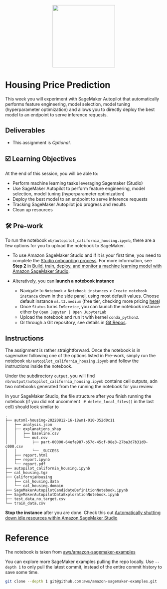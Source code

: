<p align = "center" draggable=”false” ><img src="https://user-images.githubusercontent.com/37101144/161836199-fdb0219d-0361-4988-bf26-48b0fad160a3.png"
     width="200px"
     height="auto"/>
</p>

# Housing Price Prediction 
This week you will experiment with SageMaker Autopilot that automatically performs feature engineering, model selection, model tuning (hyperparameter optimization) and allows you to directly deploy the best model to an endpoint to serve inference requests.

## Deliverables
- This assignment is *Optional*. 

## ☑️ Learning Objectives
At the end of this session, you will be able to:

- Perform machine learning tasks leveraging Sagemaker (Studio)
- Use SageMaker Autopilot to perform feature engineering, model selection, model tuning (hyperparameter optimization) 
- Deploy the best model to an endpoint to serve inference requests
- Tracking SageMaker Autopilot job progress and results
- Clean up resources


## :hammer_and_wrench: Pre-work
To run the notebook `nb/autopilot_california_housing.ipynb`, there are a few options for you to upload the notebook to SageMaker.
- To use Amazon SageMaker Studio and if it is your first time, you need to complete the [Studio onboarding process](https://docs.aws.amazon.com/sagemaker/latest/dg/gs-studio-onboard.html). For more information, see **Step 2** in [Build, train, deploy, and monitor a machine learning model
with Amazon SageMaker Studio](https://aws.amazon.com/getting-started/hands-on/build-train-deploy-monitor-machine-learning-model-sagemaker-studio/).

- Alteratively, you can **launch a notebook instance**
	- Navigate to `Notebook` > `Notebook instances` > `Create notebook instance` down in the side panel, using most default values. Choose default instance `ml.t3.medium` (free tier, checking more pricing [here](https://aws.amazon.com/sagemaker/pricing/))
	- Once `Status` turns `InService`, you can launch the notebook instance either by `Open Jupyter | Open JupyterLab`
	- Upload the notebook and run it with kernel `conda_python3`.
	- Or through a Git repository, see details in [Git Repos](https://docs.aws.amazon.com/sagemaker/latest/dg/nbi-git-repo.html).

## Instructions
The assignment is rather straightforward. Once the notebook is in sagemaker following one of the options listed in Pre-work, simply run the notebook `nb/autopilot_california_housing.ipynb` and follow the instructions inside the notebook. 

Under the subdirectory `output`, you will find `nb/output/autopilot_california_housing.ipynb` contains cell outputs, adn two notebooks generated from the running the notebook for you review. 

In your SageMaker Studio, the file structure after you finish running the notebook (if you did not uncomment ` # delete_local_files()` in the last cell) should look similar to
```
.
├── automl-housing-20220812-16-18wm1-010-352d0c11
│   ├── analysis.json
│   ├── explanations_shap
│   │   ├── baseline.csv
│   │   └── out.csv
│   │       ├── part-00000-64efe987-b57d-45cf-98e3-27ba3d7b31d0-c000.csv
│   │       └── _SUCCESS
│   ├── report.html
│   ├── report.ipynb
│   └── report.pdf
├── autopilot_california_housing.ipynb
├── cal_housing.tgz
├── CaliforniaHousing
│   ├── cal_housing.data
│   └── cal_housing.domain
├── SageMakerAutopilotCandidateDefinitionNotebook.ipynb
├── SageMakerAutopilotDataExplorationNotebook.ipynb
├── test_data_no_target.csv
└── train_data.csv
```

**Stop the instance** after you are done. Check this out [Automatically shutting down idle resources within Amazon SageMaker Studio](https://aws.amazon.com/blogs/machine-learning/save-costs-by-automatically-shutting-down-idle-resources-within-amazon-sagemaker-studio/)

# Reference
The notebook is taken from [aws/amazon-sagemaker-examples](https://github.com/aws/amazon-sagemaker-examples/blob/main/autopilot/autopilot_california_housing.ipynb)

You can explore more SageMaker examples pulling the repo locally. Use `--depth 1` to only pull the latest commit, instead of the entire commit history to save some time.
	
```bash
git clone --depth 1 git@github.com:aws/amazon-sagemaker-examples.git

